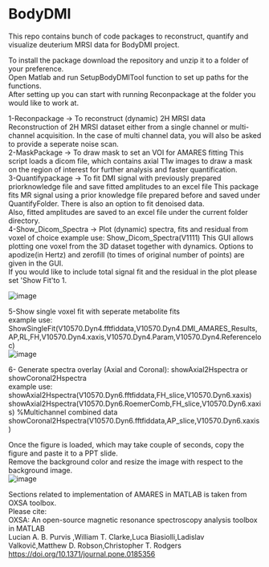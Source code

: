 # BodyDMI
This repo contains bunch of code packages to reconstruct, quantify and visualize deuterium MRSI data for BodyDMI project.

To install the package download the repository and unzip it to a folder of your preference.  
Open Matlab and run SetupBodyDMITool function to set up paths for the functions.  
After setting up you can start with running Reconpackage at the folder you would like to work at.

1-Reconpackage -> To reconstruct (dynamic) 2H MRSI data  
    Reconstruction of 2H MRSI dataset either from a single channel or multi-channel acquisition. In the case of multi channel data, you will also be asked to provide a seperate noise scan.  
2-MaskPackage -> To draw mask to set an VOI for AMARES fitting
    This script loads a dicom file, which contains axial T1w images to draw a mask on the region of interest for further analysis and faster quantification.  
3-Quantifypackage -> To fit DMI signal with previously prepared priorknowledge file and save fitted amplitudes to an excel file
  This package fits MR signal using a prior knowledge file prepared before and saved under QuantifyFolder. There is also an option to fit denoised data.  
  Also, fitted amplitudes are saved to an excel file under the current folder directory.  
4-Show_Dicom_Spectra -> Plot (dynamic) spectra, fits and residual from voxel of choice
example use: Show_Dicom_Spectra(V1111)
  This GUI allows plotting one voxel from the 3D dataset together with dynamics. Options to apodize(in Hertz) and zerofill (to times of original number of points) are given in the GUI.  
  If you would like to include total signal fit and the residual in the plot please set 'Show Fit'to 1.  
  
![image](https://github.com/ayhangursan/BodyDMI/assets/30341974/d86f071f-930b-464e-bff5-f29c28c355f5)


5-Show single voxel fit with seperate metabolite fits  
example use:     ShowSingleFit(V10570.Dyn4.fftfiddata,V10570.Dyn4.DMI_AMARES_Results,AP,RL,FH,V10570.Dyn4.xaxis,V10570.Dyn4.Param,V10570.Dyn4.Referenceloc)  
![image](https://github.com/ayhangursan/BodyDMI/assets/30341974/d76e724b-2f03-49b0-9507-9faf22f2c6dd)

6- Generate spectra overlay (Axial and Coronal): showAxial2Hspectra or showCoronal2Hspectra  
example use:     showAxial2Hspectra(V10570.Dyn6.fftfiddata,FH_slice,V10570.Dyn6.xaxis)
                 showAxial2Hspectra(V10570.Dyn6.RoemerComb,FH_slice,V10570.Dyn6.xaxis) %Multichannel combined data
                 showCoronal2Hspectra(V10570.Dyn6.fftfiddata,AP_slice,V10570.Dyn6.xaxis)  
                 
Once the figure is loaded, which may take couple of seconds, copy the figure and paste it to a PPT slide.  
Remove the background color and resize the image with respect to the background image.   
![image](https://github.com/ayhangursan/BodyDMI/assets/30341974/16a52478-2950-45f1-b346-a521ce416629)


Sections related to implementation of AMARES in MATLAB is taken from OXSA toolbox.  
Please cite:  
OXSA: An open-source magnetic resonance spectroscopy analysis toolbox in MATLAB  
Lucian A. B. Purvis ,William T. Clarke,Luca Biasiolli,Ladislav Valkovič,Matthew D. Robson,Christopher T. Rodgers  
https://doi.org/10.1371/journal.pone.0185356
